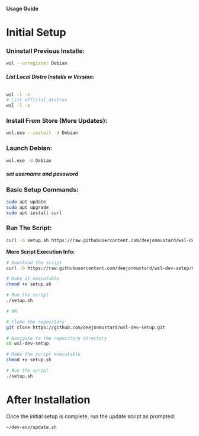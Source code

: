 **Usage Guide**
# Initial Setup

### **Uninstall Previous Installs:**
```bash
wsl --unregister Debian
```

###### **List Local Distro Installs w Version:**
```bash
wsl -l -v
# List official distros 
wsl -l -o 
```

### **Install From Store (More Updates):**
```bash
wsl.exe --install -d Debian
```

### **Launch Debian:**
```bash
wsl.exe -d Debian
```

##### set username and password

### **Basic Setup Commands:**
```bash
sudo apt update
sudo apt upgrade
sudo apt install curl
```

### **Run The Script:**
```bash
curl -o setup.sh https://raw.githubusercontent.com/deejonmustard/wsl-dev-setup/main/setup.sh && chmod +x setup.sh && ./setup.sh
```
**More Script Execution Info:**
```bash
# Download the script
curl -O https://raw.githubusercontent.com/deejonmustard/wsl-dev-setup/main/setup.sh

# Make it executable
chmod +x setup.sh

# Run the script
./setup.sh

# OR

# Clone the repository
git clone https://github.com/deejonmustard/wsl-dev-setup.git

# Navigate to the repository directory
cd wsl-dev-setup

# Make the script executable
chmod +x setup.sh

# Run the script
./setup.sh
```

# After Installation
Once the initial setup is complete, run the update script as prompted:
```bash
~/dev-env/update.sh
```
